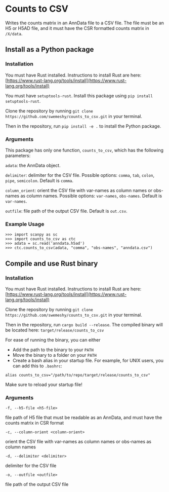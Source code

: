 # Counts to CSV

Writes the counts matrix in an AnnData file to a CSV file. The file must be an H5 or H5AD file, and it must have the CSR formatted counts matrix in `/X/data`.

## Install as a Python package

### Installation

You must have Rust installed. Instructions to install Rust are here: [https://www.rust-lang.org/tools/install](https://www.rust-lang.org/tools/install)

You must have `setuptools-rust`. Install this package using `pip install setuptools-rust`.

Clone the repository by running `git clone https://github.com/swemeshy/counts_to_csv.git` in your terminal.

Then in the repository, run `pip install -e .` to install the Python package.

### Arguments

This package has only one function, `counts_to_csv`, which has the following parameters:

`adata`: the AnnData object.

`delimiter`: delimiter for the CSV file. Possible options: `comma`, `tab`, `colon`, `pipe`, `semicolon`. Default is `comma`.

`column_orient`: orient the CSV file with var-names as column names or obs-names as column names. Possible options: `var-names`, `obs-names`. Default is `var-names`.

`outfile`: file path of the output CSV file. Default is `out.csv`.

### Example Usage

```
>>> import scanpy as sc
>>> import counts_to_csv as ctc
>>> adata = sc.read('anndata.h5ad')
>>> ctc.counts_to_csv(adata, "comma", "obs-names", "anndata.csv")
```
## Compile and use Rust binary
### Installation

You must have Rust installed. Instructions to install Rust are here: [https://www.rust-lang.org/tools/install](https://www.rust-lang.org/tools/install)

Clone the repository by running `git clone https://github.com/swemeshy/counts_to_csv.git` in your terminal.

Then in the repository, run `cargo build --release`. The compiled binary will be located here: `target/release/counts_to_csv`

For ease of running the binary, you can either
* Add the path to the binary to your `PATH`
* Move the binary to a folder on your `PATH`
* Create a bash alias in your startup file. For example, for UNIX users, you can add this to `.bashrc`:

`alias counts_to_csv="/path/to/repo/target/release/counts_to_csv"`

Make sure to reload your startup file!
### Arguments

`-f, --h5-file <h5-file>`

file path of H5 file that must be readable as an AnnData, and must have the counts matrix in CSR format

`-c, --column-orient <column-orient>`

orient the CSV file with var-names as column names or obs-names as column names

`-d, --delimiter <delimiter>`

delimiter for the CSV file

`-o, --outfile <outfile>`

file path of the output CSV file

